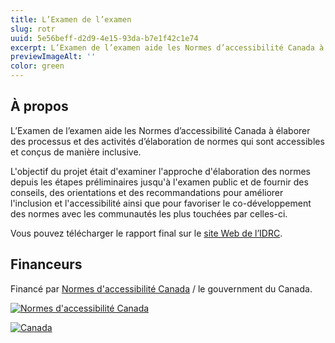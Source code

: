 ```yaml
---
title: L’Examen de l’examen
slug: rotr
uuid: 5e56beff-d2d9-4e15-93da-b7e1f42c1e74
excerpt: L’Examen de l’examen aide les Normes d’accessibilité Canada à élaborer des processus et des activités d’élaboration de normes qui sont accessibles et conçus de manière inclusive.
previewImageAlt: ''
color: green
---
```

## À propos

L’Examen de l’examen aide les Normes d’accessibilité Canada à élaborer des processus et des activités d’élaboration de normes qui sont accessibles et conçus de manière inclusive.

L'objectif du projet était d'examiner l'approche d'élaboration des normes depuis les étapes préliminaires jusqu'à l'examen public et de fournir des conseils, des orientations et des recommandations pour améliorer l'inclusion et l'accessibilité ainsi que pour favoriser le co-développement des normes avec les communautés les plus touchées par celles-ci.

Vous pouvez télécharger le rapport final sur le [site Web de l’IDRC](https://idrc.ocadu.ca/projects/rotr/).

## Financeurs

Financé par [Normes d'accessibilité Canada](https://accessibilite.canada.ca) / le gouvernment du Canada.

[![Normes d'accessibilité Canada](/assets/uploads/asc.png)](https://accessibilite.canada.ca/)

[![Canada](/assets/uploads/canada.svg)](https://www.canada.ca/fr.html)
